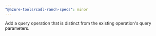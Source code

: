 ```yaml
---
"@azure-tools/cadl-ranch-specs": minor
---
```


Add a query operation that is distinct from the existing operation's query parameters.
